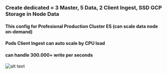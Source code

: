 ### Create dedicated = 3 Master, 5 Data, 2 Client Ingest, SSD GCP Storage in Node Data

#### This config for Profesional Production Cluster ES (can scale data node on-demand) ####
#### Pods Client Ingest can auto scale by CPU load ####
#### can handle 300.000+ write per seconds ####

![alt text](https://i.imgur.com/uCTJets.png)

